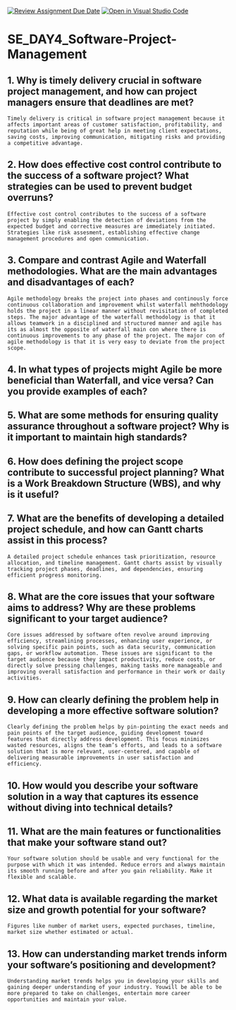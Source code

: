 [![Review Assignment Due Date](https://classroom.github.com/assets/deadline-readme-button-22041afd0340ce965d47ae6ef1cefeee28c7c493a6346c4f15d667ab976d596c.svg)](https://classroom.github.com/a/9pw6JKcu)
[![Open in Visual Studio Code](https://classroom.github.com/assets/open-in-vscode-2e0aaae1b6195c2367325f4f02e2d04e9abb55f0b24a779b69b11b9e10269abc.svg)](https://classroom.github.com/online_ide?assignment_repo_id=16827254&assignment_repo_type=AssignmentRepo)
# SE_DAY4_Software-Project-Management
## 1. Why is timely delivery crucial in software project management, and how can project managers ensure that deadlines are met?
    Timely delivery is critical in software project management because it affects important areas of customer satisfaction, profitability, and reputation while being of great help in meeting client expectations, saving costs, improving communication, mitigating risks and providing a competitive advantage.
## 2. How does effective cost control contribute to the success of a software project? What strategies can be used to prevent budget overruns?
    Effective cost control contributes to the success of a software project by simply enabling the detection of deviations from the expected budget and corrective measures are immediately initiated. Strategies like risk assesment, establishing effective change management procedures and open communication.
## 3. Compare and contrast Agile and Waterfall methodologies. What are the main advantages and disadvantages of each?
    Agile methodology breaks the project into phases and continously force continuous collaboration and improvement whilst waterfall mehthodology holds the project in a linear manner without revisitation of completed steps. The major advantage of the waterfall methodology is that it allows teamwork in a disciplined and structured manner and agile has its as almost the opposite of waterfall main con where there is continuous improvements to any phase of the project. The major con of agile methodology is that it is very easy to deviate from the project scope.
## 4. In what types of projects might Agile be more beneficial than Waterfall, and vice versa? Can you provide examples of each?
## 5. What are some methods for ensuring quality assurance throughout a software project? Why is it important to maintain high standards?
## 6. How does defining the project scope contribute to successful project planning? What is a Work Breakdown Structure (WBS), and why is it useful?
## 7. What are the benefits of developing a detailed project schedule, and how can Gantt charts assist in this process?
    A detailed project schedule enhances task prioritization, resource allocation, and timeline management. Gantt charts assist by visually tracking project phases, deadlines, and dependencies, ensuring efficient progress monitoring.
## 8. What are the core issues that your software aims to address? Why are these problems significant to your target audience?
    Core issues addressed by software often revolve around improving efficiency, streamlining processes, enhancing user experience, or solving specific pain points, such as data security, communication gaps, or workflow automation. These issues are significant to the target audience because they impact productivity, reduce costs, or directly solve pressing challenges, making tasks more manageable and improving overall satisfaction and performance in their work or daily activities.
## 9. How can clearly defining the problem help in developing a more effective software solution?
    Clearly defining the problem helps by pin-pointing the exact needs and pain points of the target audience, guiding development toward features that directly address development. This focus minimizes wasted resources, aligns the team’s efforts, and leads to a software solution that is more relevant, user-centered, and capable of delivering measurable improvements in user satisfaction and efficiency.
## 10. How would you describe your software solution in a way that captures its essence without diving into technical details?
## 11. What are the main features or functionalities that make your software stand out?
    Your software solution should be usable and very functional for the purpose with which it was intended. Reduce errors and always maintain its smooth running before and after you gain reliability. Make it flexible and scalable.
## 12. What data is available regarding the market size and growth potential for your software?
    Figures like number of market users, expected purchases, timeline, market size whether estimated or actual.
## 13. How can understanding market trends inform your software’s positioning and development?
    Understanding market trends helps you in developing your skills and gaining deeper understanding of your industry. Youwill be able to be more prepared to take on challenges, entertain more career opportunities and maintain your value.
